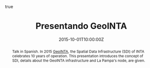 ---
abstract: Talk in Spanish. In 2015 [GeoINTA](http://www.geointa.inta.gob.ar/), the Spatial Data Infrastructure (SDI) of INTA celebrates 10 years of operation. This presentation introduces the concept of SDI, details about the GeoINTA infrastructure and La Pampa's node, are given.
all_day: false
authors: []
date: "2015-10-01T10:00:00Z"
event: Ciclo de Seminarios Internos de la EEA Anguil
event_url: 
featured: false
links:
- icon: twitter
  icon_pack: fab
  name: Follow
  url: https://twitter.com/yabellini 
location: Estación Experimental Agropecuaria Anguil
math: true
publishDate: "2015-10-01T10:00:00Z"
slides: 
summary: Talk in Spanish. In 2015 [GeoINTA](http://www.geointa.inta.gob.ar/), the Spatial Data Infrastructure (SDI) of INTA celebrates 10 years of operation. This presentation introduces the concept of SDI, details about the GeoINTA infrastructure and La Pampa's node, are given.
tags: []
title: Presentando GeoINTA
url_code: ""
url_pdf: "GeoINTA2015.pdf"
url_slides: ""
url_video: ""
---